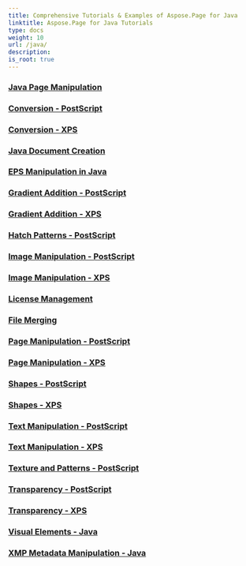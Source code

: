```yaml
---
title: Comprehensive Tutorials & Examples of Aspose.Page for Java
linktitle: Aspose.Page for Java Tutorials
type: docs
weight: 10
url: /java/
description:
is_root: true
---
```


### [Java Page Manipulation](./page-manipulation/)

### [Conversion - PostScript](./postscript-conversion/)

### [Conversion - XPS](./xps-conversion/)

### [Java Document Creation](./document-creation/)

### [EPS Manipulation in Java](./eps-manipulation/)

### [Gradient Addition - PostScript](./postscript-gradient-addition/)

### [Gradient Addition - XPS](./xps-gradient-addition/)

### [Hatch Patterns - PostScript](./postscript-hatch-patterns/)

### [Image Manipulation - PostScript](./postscript-image-manipulation/)

### [Image Manipulation - XPS](./xps-image-manipulation/)

### [License Management](./license-management/)

### [File Merging](./file-merging/)

### [Page Manipulation - PostScript](./postscript-page-manipulation/)

### [Page Manipulation - XPS](./xps-page-manipulation/)

### [Shapes - PostScript](./postscript-shapes/)

### [Shapes - XPS](./xps-shapes/)

### [Text Manipulation - PostScript](./postscript-text-manipulation/)

### [Text Manipulation - XPS](./xps-text-manipulation/)

### [Texture and Patterns - PostScript](./postscript-texture-patterns/)

### [Transparency - PostScript](./postscript-transparency/)

### [Transparency - XPS](./xps-transparency/)

### [Visual Elements - Java](./visual-elements/)

### [XMP Metadata Manipulation - Java](./xmp-metadata-manipulation/)
